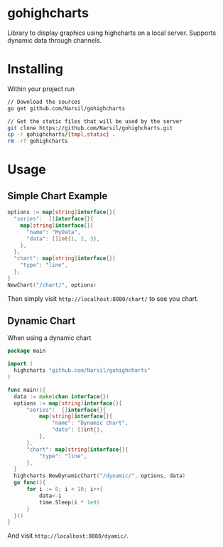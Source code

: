 gohighcharts
============

Library to display graphics using highcharts on a local server. Supports dynamic data through channels.


Installing
==========

Within your project run

```bash
// Download the sources
go get github.com/Narsil/gohighcharts

// Get the static files that will be used by the server
git clone https://github.com/Narsil/gohighcharts.git
cp -r gohighcharts/{tmpl,static} .
rm -rf gohighcharts
```

Usage
=====

Simple Chart Example
--------------------


```go
options := map[string]interface{}{
  "series":  []interface{}{
    map[string]interface{}{
      "name": "MyData",
      "data": []int{1, 2, 3},
    },
  },
  "chart": map[string]interface{}{
    "type": "line",
  },
}                                                                          
NewChart("/chart/", options) 
```

Then simply visit `http://localhost:8080/chart/` to see you chart.


Dynamic Chart
-------------

When using a dynamic chart

```go
package main

import (
  highcharts "github.com/Narsil/gohighcharts"
)

func main(){
  data := make(chan interface{})                                             
  options := map[string]interface{}{
      "series":  []interface{}{
          map[string]interface{}{
              "name": "Dynamic chart",
              "data": []int{},
          },
      },
      "chart": map[string]interface{}{
          "type": "line",
      },
  }
  highcharts.NewDynamicChart("/dynamic/", options, data)
  go func(){                                                                 
      for i := 0; i < 10; i++{                                               
          data<-i                                                            
          time.Sleep(i * 1e9)                                                      
      }                                                                      
  }()
}
```

And visit `http://localhost:8080/dyamic/`.
